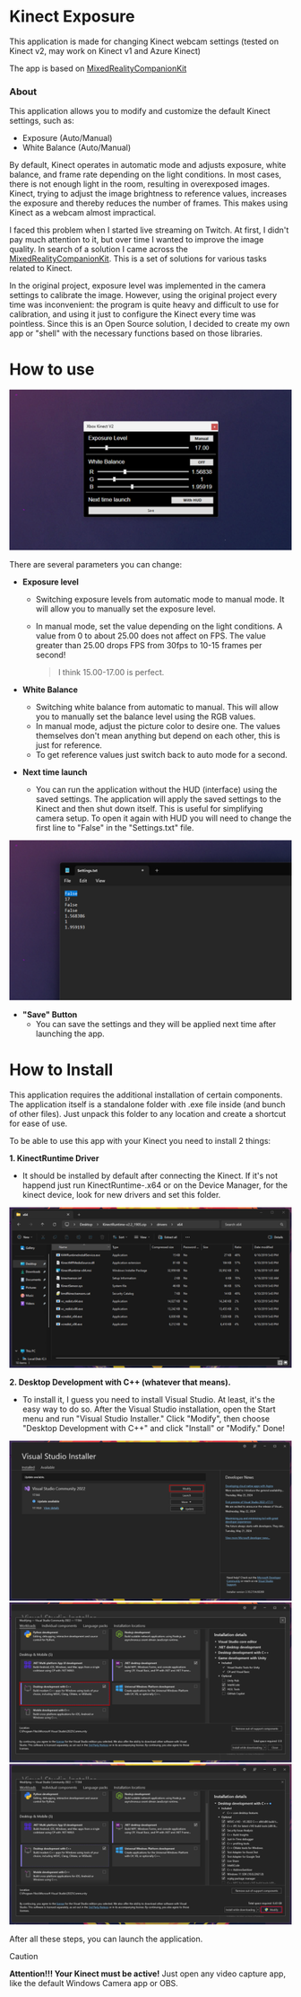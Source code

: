 # Kinect Exposure
This application is made for changing Kinect webcam settings (tested on Kinect v2, may work on Kinect v1 and Azure Kinect)

The app is based on [MixedRealityCompanionKit](https://github.com/microsoft/MixedRealityCompanionKit/tree/master/KinectIPD)
### About

This application allows you to modify and customize the default Kinect settings, such as:

* Exposure (Auto/Manual)
* White Balance (Auto/Manual)

By default, Kinect operates in automatic mode and adjusts exposure, white balance, and frame rate depending on the light conditions. In most cases, there is not enough light in the room, resulting in overexposed images. Kinect, trying to adjust the image brightness to reference values, increases the exposure and thereby reduces the number of frames. This makes using Kinect as a webcam almost impractical.

I faced this problem when I started live streaming on Twitch. At first, I didn't pay much attention to it, but over time I wanted to improve the image quality. In search of a solution I came across the [MixedRealityCompanionKit](https://github.com/microsoft/MixedRealityCompanionKit/tree/master/KinectIPD). This is a set of solutions for various tasks related to Kinect.

In the original project, exposure level was implemented in the camera settings to calibrate the image. However, using the original project every time was inconvenient: the program is quite heavy and difficult to use for calibration, and using it just to configure the Kinect every time was pointless. Since this is an Open Source solution, I decided to create my own app or "shell" with the necessary functions based on those libraries.


# How to use
![4.png](Img/4.png)

There are several parameters you can change:

* **Exposure level**
  * Switching exposure levels from automatic mode to manual mode. It will allow you to manually set the exposure level.
  * In manual mode, set the value depending on the light conditions. A value from 0 to about 25.00 does not affect on FPS. The value greater than 25.00 drops FPS from 30fps to 10-15 frames per second!
   
    >I think 15.00-17.00 is perfect.
* **White Balance**
  * Switching white balance from automatic to manual. This will allow you to manually set the balance level using the RGB values.
  * In manual mode, adjust  the picture color to desire one. The values themselves don't mean anything but depend on each other, this is just for reference.
  * To get reference values just switch back to auto mode for a second.
    
* **Next time launch**
  * You can run the application without the HUD (interface) using the saved settings. The application will apply the saved settings to the Kinect and then shut down itself. This is useful for simplifying camera setup. To open it again with HUD you will need to change the first line to "False" in the "Settings.txt" file.
  
![5.png](Img/5.png)

 * **"Save" Button**
   * You can save the settings and they will be applied next time after launching the app.
  


# How to Install
This application requires the additional installation of certain components.
The application itself is a standalone folder with .exe file inside (and bunch of other files). Just unpack this folder to any location and create a shortcut for ease of use.

To be able to use this app with your Kinect you need to install 2 things:

**1. KinectRuntime Driver**
 * It should be installed by default after connecting the Kinect. If it's not happend just run KinectRuntime-.x64 or on the Device Manager, for the kinect device, look for new drivers and set this folder.

![6.png](Img/6.png)

**2. Desktop Development with C++ (whatever that means).**
  * To install it, I guess you need to install Visual Studio. At least, it's the easy way to do so. After the Visual Studio installation, open the Start menu and run "Visual Studio Installer." Click "Modify", then choose "Desktop Development with C++" and click "Install" or "Modify." Done!
    
![1.png](Img/1.png)
![2.png](Img/2.png)
![3.png](Img/3.png)

After all these steps, you can launch the application.
> [!CAUTION]
> **Attention!!! Your Kinect must be active!** Just open any video capture app, like the default Windows Camera app or OBS.
